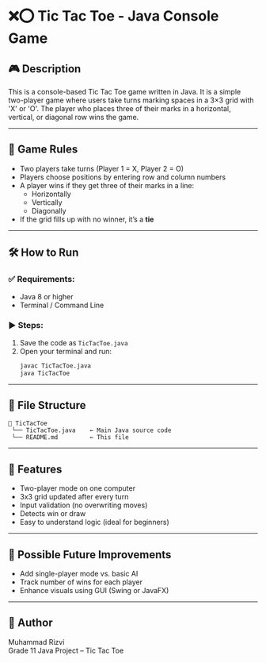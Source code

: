 
# ❌⭕ Tic Tac Toe - Java Console Game

## 🎮 Description
This is a console-based Tic Tac Toe game written in Java. It is a simple two-player game where users take turns marking spaces in a 3×3 grid with 'X' or 'O'. The player who places three of their marks in a horizontal, vertical, or diagonal row wins the game.

---

## 🧠 Game Rules
- Two players take turns (Player 1 = X, Player 2 = O)
- Players choose positions by entering row and column numbers
- A player wins if they get three of their marks in a line:
  - Horizontally
  - Vertically
  - Diagonally
- If the grid fills up with no winner, it’s a **tie**

---

## 🛠️ How to Run

### ✅ Requirements:
- Java 8 or higher
- Terminal / Command Line

### ▶️ Steps:
1. Save the code as `TicTacToe.java`
2. Open your terminal and run:
   ```bash
   javac TicTacToe.java
   java TicTacToe
   ```

---

## 📂 File Structure
```
📁 TicTacToe
 └── TicTacToe.java    ← Main Java source code
 └── README.md         ← This file
```

---

## 🚀 Features
- Two-player mode on one computer
- 3x3 grid updated after every turn
- Input validation (no overwriting moves)
- Detects win or draw
- Easy to understand logic (ideal for beginners)

---

## 🧩 Possible Future Improvements
- Add single-player mode vs. basic AI
- Track number of wins for each player
- Enhance visuals using GUI (Swing or JavaFX)

---

## 👤 Author
Muhammad Rizvi  
Grade 11 Java Project – Tic Tac Toe
